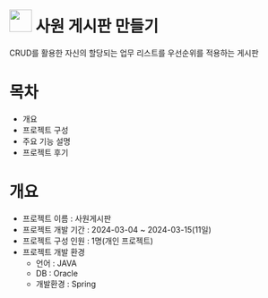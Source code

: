 # <img src="https://github.com/koyuhjkl123/portfolio/assets/94844952/42c3324c-69a1-477e-a6b9-ba68dd1f85fd" width="40" height="40"/> 사원 게시판 만들기

CRUD를 활용한 자신의 할당되는 업무 리스트를 우선순위를 적용하는 게시판

# 목차
- 개요
- 프로젝트 구성
- 주요 기능 설명
- 프로젝트 후기

# 개요
* 프로젝트 이름 : 사원게시판
* 프로젝트 개발 기간 : 2024-03-04 ~ 2024-03-15(11일)
* 프로젝트 구성 인원 : 1명(개인 프로젝트)
* 프로젝트 개발 환경
  * 언어 : JAVA
  * DB : Oracle
  * 개발환경 : Spring










